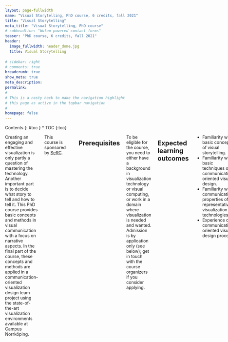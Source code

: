 ```yaml
---
layout: page-fullwidth
name: "Visual Storytelling, PhD course, 6 credits, fall 2021"
title: "Visual Storytelling"
meta_title: "Visual Storytelling, PhD course"
# subheadline: "Wufoo-powered contact forms"
teaser: "PhD course, 6 credits, fall 2021"
header:
  image_fullwidth: header_dome.jpg
  title: Visual Storytelling

# sidebar: right
# comments: true
breadcrumb: true
show_meta: true
meta_description:
permalink:
#
# This is a nasty hack to make the navigation highlight
# this page as active in the topbar navigation
#
homepage: false
---
```


<div class="row">
<div class="medium-4 medium-push-8 columns" markdown="1">
<div class="panel radius" markdown="1">
Contents
{: #toc }
*  TOC
{:toc}
</div>
</div><!-- /.medium-4.columns -->

<div class="medium-8 medium-pull-4 columns" markdown="1">

Creating an engaging and effective visualization is only partly a question of mastering the technology. Another important part is to decide what story to tell and how to tell it. This PhD course provides basic concepts and methods in visual communication with a focus on narrative aspects. In the final part of the course, these concepts and methods are applied in a communication-oriented visualization design team project using the state-of-the-art visualization environments available at Campus Norrköping.

This course is sponsored by [SeRC](https://e-science.se).

<span class='noborder'>[![SeRC](/images/serc-logo.png)](https://e-science.se)</span>

## Prerequisites

To be eligible for the course, you need to either have a background in visualization technology or visual computing, or work in a domain where visualization is needed and wanted. Admission is by application only (see below); get in touch with the course organizers if you consider applying.

## Expected learning outcomes
- Familiarity with basic concepts of visual storytelling. 
- Familiarity with basic techniques of communication-oriented visual design. 
- Familiarity with communicative properties of representative visualization technologies. 
- Experience of a communication-oriented visual design process. 

## Contents

Visual storytelling: 

- Narrativity, narrative structure, dramaturgical structure 
- Temporal and spatial narrative structures 
- Linear and interactive narrative structures 
- Visual representation – visual rhetorics, connotative and denotative meaning 
- The role of audio in visual storytelling 

Communication-oriented visual design: 

- Audience, message, effect 
- Iterative design process including intention, ideation, detailing and evaluation 
- Communicative intention techniques: personas, experiential qualities, communicative effects 
- Ideation techniques: mood boards, brainstorming, bodystorming, concept synthesis and assessment, etc. 
- Detailing (“prototyping”) techniques: synopsis, text scenario, user journey, sketch, storyboard, static comp, photo storyboard, enactment, video scenario, etc. 
- Evaluation techniques: usability testing, collaborative exploration, think-aloud, prompted recall, Wizard of Oz. 
- Professional visual storytelling practices 

Experiential analysis of the communicative properties of more or less immersive visualization environments: full-dome, 360 wall, large wall, HMD VR, multiuser touch table, handheld AR. 

## Organization
The course consists of three parts. 

The first part is a series of sessions (lectures, seminars, workshops, etc) introducing the basic concepts of visual storytelling and communication-oriented visual design. The sessions are focused on overview, enabling the student to identify and learn more about specific concepts and techniques as called for in the specific project (i.e., the third part of the course). 

The second part is a series of studies of the visualization environments available at Campus Norrköping, each involving an analysis of its salient communicative properties from a user-experience point of view. This part ends with a plenary session where the insights are summarized and collated. 

The third and final part is team project pulling together the previous parts. Each team defines a brief for a communication-oriented visual design project, ideally drawing on ongoing research represented in the team. The team then executes a communication-oriented visual design project under supervision, involving at least the following phases: identify communicative intention, ideate, synthesize at least three concepts, select one of them, detail a partial prototype, evaluate concept and prototype relative to communicative intention, revise concept and prototype, present concept and prototype. The expected deliverable of the project is a partially grounded concept for a production in one or more of the visualization environments available at Campus Norrköping. 

In terms of scheduling, the first and second parts overlap and run in parallel on location in Norrköping in the second half of August. The third part – the project – starts in September 2021 with team formation, ideally creating multidisciplinary teams (depending on the backgrounds of the participants). The team formation may be based on availability of good project ideas. The first step of the team’s work is to develop a project brief specifying a topic, a communicative purpose and an analysis of which visualization environments to focus on and why. Each team is assigned a process supervisor with suitable competence for the team’s brief. Moreover, communication design teachers and visualization technology specialists serve as resources for all teams. The project runs for the remainder of the fall 2021, with a final presentation tentatively scheduled for mid-January 2022.

### Proposed schedule for parts 1-2, participants’ view

{% include alert text='<b>Disclaimer:</b> If the pandemic restrictions allow for campus teaching and travel after the summer, we are planning to teach the first two parts of the course in an intensive format on location in Norrköping. Here is a tentative schedule for those parts.' %}

Suggested default time slots are 9.15-12 (AM) and 13.15-16 (PM). Slots adjacent to weekends are left empty to facilitate some travel needs. Normal text refers to taught sessions, italics are self-guided.

<style>
.selfguided {
    color: #45B29D;
    font-style: italic;
}
</style>

<table>
    <caption></caption>
    <thead>
        <tr>
            <td>Date</td><td>Morning</td><td>Afternoon</td>
        </tr>
    </thead>
    <tbody>
        <tr>
            <th>Aug 16</th>
            <td></td>
            <td>
                Course introduction. <span class='selfguided'>Individual study, preparation.</span>
            </td>
        </tr>
        <tr>
            <th>Aug 17</th>
            <td>
                9:15-11. Foundations of storytelling.<br>
                11:15-12. Storytelling in classical visual communication.
            </td>
            <td>
                <span class='selfguided'>Individual study, preparation.</span>
            </td>
        </tr>
        <tr>
            <th>Aug 18</th>
            <td>
                Interactive narrative. Storytelling in interaction design and information design. Audiovisual narrative.
            </td>
            <td>
                <span class='selfguided'>Individual study, preparation.</span>
            </td>
        </tr>
        <tr>
            <th>Aug 19</th>
            <td>
                Foundations of communication-oriented visual design.
            </td>
            <td>
                Foundations of communication-oriented visual design, cont.
            </td>
        </tr>
        <tr>
            <th>Aug 20</th>
            <td>
                Visual communication in education.
            </td>
            <td></td>
        </tr>
        <tr>
            <th>Aug 23</th>
            <td></td>
            <td>
                Introduction to experiential analysis of visualization environments. Group formation. 
                <span class='selfguided'>Groupwork, preparation.</span>
            </td>
        </tr>
        <tr>
            <th>Aug 24</th>
            <td>
                The concept of Exploranation. Introduction to dome and touch tables.
            </td>
            <td>
                Introduction to SIMlab.
            </td>
        </tr>
        <tr>
            <th>Aug 25</th>
            <td>
                Introduction to HMD VR and handheld AR.
            </td>
            <td>
                Introduction to the Decision Arena, VR Arena (tentative).
            </td>
        </tr>
        <tr>
            <th>Aug 26</th>
            <td>
                <span class='selfguided'>Groupwork on analysis, presentation preparation.</span>
            </td>
            <td>
                Seminar. Group presentations, discussions.
            </td>
        </tr>
        <tr>
            <th>Aug 27</th>
            <td>
                Introduction to part 3 (projects). Bootstrapping project briefs, team formation (process continues remotely). 
            </td>
            <td></td>
        </tr>
    </tbody>
</table>

## Examination
Active participation in the first and second parts of the course. Adequate contribution to team project demonstrating the fulfillment of the expected learning outcomes.

## Admission
PhD students who are interested in taking the course need to get in touch with one of the course organizers. If you are not already familiar to the course organizers, please provide a résumé and a brief motivation for your interest in the course. Attendance is capped at 20 participants due to the limited availability of the visualization environments used in the course. Please register your interest to participate no later than March 31, 2021; notification of admission will be given no later than April 15.

## Contact
The course organizers are Ingrid Hotz (scientific visualization) and Jonas Löwgren (interaction and information design). We look forward to discussing your eligibility and answering any other questions you might have concerning the course.

Ingrid Hotz, [ingrid.hotz@liu.se](mailto:ingrid.hotz@liu.se?subject=Visual Story Telling:), +46 11 36 34 62

Jonas Löwgren, [jonas.lowgren@liu.se](jonas.lowgren@liu.se?subject=Visual Story Telling:), +46 11 36 36 54

</div><!-- /.medium-8.columns -->
</div><!-- /.row -->
